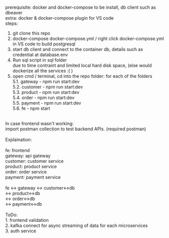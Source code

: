 prerequisite: docker and docker-compose to be install, db client such as dbeaver
<br/>
extra: docker & docker-compose plugin for VS code
<br/>
steps:<br/>
1. git clone this repo<br/>
2. docker-compose docker-compose.yml / right click docker-compose.yml in VS code to build postgresql<br/>
3. start db client and connect to the container db, details such as credential at database.env<br/>
4. Run sql script in sql folder<br/>
due to time contraint and limited local hard disk space, (else would dockerize all the services :( )<br/>
5. open cmd / terminal, cd into the repo folder: for each of the folders<br/>
  5.1. gateway - npm run start:dev<br/>
  5.2. customer - npm run start:dev<br/>
  5.3. product - npm run start:dev<br/>
  5.4. order - npm run start:dev<br/>
  5.5. payment - npm run start:dev<br/>
  5.6. fe - npm start<br/>
<br/>
In case frontend wasn't working:<br/>
import postman collection to test backend APIs. (required postman)<br/>
<br/>
Explaination:<br/>
<br/>
fe: frontend<br/>
gateway: api gateway<br/>
customer: customer service<br/>
product: product service<br/>
order: order service<br/>
payment: payment service<br/>
<br/>
fe <-> gateway <-> customer<->db<br/>
               <-> product<->db<br/>
               <-> order<->db<br/>
               <-> payment<->db<br/>
<br/>
ToDo:<br/>
1. frontend validation<br/>
2. kafka connect for async streaming of data for each microservices<br/>
3. auth service<br/>